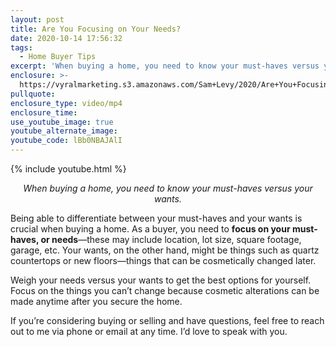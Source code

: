 ```yaml
---
layout: post
title: Are You Focusing on Your Needs?
date: 2020-10-14 17:56:32
tags:
  - Home Buyer Tips
excerpt: 'When buying a home, you need to know your must-haves versus your wants.'
enclosure: >-
  https://vyralmarketing.s3.amazonaws.com/Sam+Levy/2020/Are+You+Focusing+on+Your+Needs_.mp4
pullquote:
enclosure_type: video/mp4
enclosure_time:
use_youtube_image: true
youtube_alternate_image:
youtube_code: lBb0NBAJAlI
---
```


{% include youtube.html %}

<p style="text-align: center;"><em>When buying a home, you need to know your must-haves versus your wants.</em></p>

Being able to differentiate between your must-haves and your wants is crucial when buying a home. As a buyer, you need to **focus on your must-haves, or needs**—these may include location, lot size, square footage, garage, etc. Your wants, on the other hand, might be things such as quartz countertops or new floors—things that can be cosmetically changed later.

Weigh your needs versus your wants to get the best options for yourself. Focus on the things you can’t change because cosmetic alterations can be made anytime after you secure the home.&nbsp;

If you’re considering buying or selling and have questions, feel free to reach out to me via phone or email at any time. I’d love to speak with you.